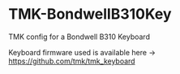 # TMK-BondwellB310Key
TMK config for a Bondwell B310 Keyboard

Keyboard firmware used is available here -> https://github.com/tmk/tmk_keyboard
